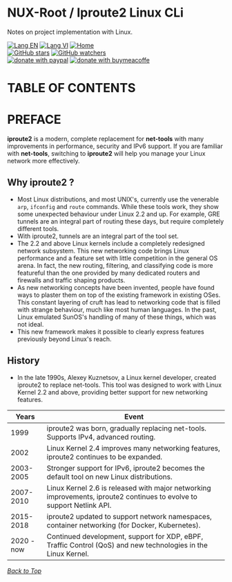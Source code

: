 # NUX-Root / Iproute2 Linux CLi
Notes on project implementation with Linux.

[![Lang EN](https://img.shields.io/badge/lang-en-green)](Iproute2-CLi.md)
[![Lang VI](https://img.shields.io/badge/lang-vi-yellow)](Iproute2-CLi.vi.md)
[![Home](https://img.shields.io/badge/Main-blue)](../README.md)<br/>
[![GitHub stars](https://img.shields.io/github/stars/quachdoduy/NUX-Root?logo=GitHub&style=flat&color=red)](https://github.com/quachdoduy/NUX-Root/stargazers)
[![GitHub watchers](https://img.shields.io/github/watchers/quachdoduy/NUX-Root?logo=GitHub&style=flat&color=blue)](https://github.com/quachdoduy/NUX-Root/watchers)<br/>
[![donate with paypal](https://img.shields.io/badge/Like_it%3F-Donate!-green?logo=githubsponsors&logoColor=orange&style=flat)](https://paypal.me/quachdoduy)
[![donate with buymeacoffe](https://img.shields.io/badge/Like_it%3F-Donate!-blue?logo=githubsponsors&logoColor=orange&style=flat)](https://buymeacoffee.com/quachdoduy)

# TABLE OF CONTENTS


# PREFACE
**iproute2** is a modern, complete replacement for **net-tools** with many improvements in performance, security and IPv6 support. If you are familiar with **net-tools**, switching to **iproute2** will help you manage your Linux network more effectively.

## Why iproute2 ?
- Most Linux distributions, and most UNIX's, currently use the venerable `arp`, `ifconfig` and `route` commands. While these tools work, they show some unexpected behaviour under Linux 2.2 and up. For example, GRE tunnels are an integral part of routing these days, but require completely different tools.
- With iproute2, tunnels are an integral part of the tool set.
- The 2.2 and above Linux kernels include a completely redesigned network subsystem. This new networking code brings Linux performance and a feature set with little competition in the general OS arena. In fact, the new routing, filtering, and classifying code is more featureful than the one provided by many dedicated routers and firewalls and traffic shaping products.
- As new networking concepts have been invented, people have found ways to plaster them on top of the existing framework in existing OSes. This constant layering of cruft has lead to networking code that is filled with strange behaviour, much like most human languages. In the past, Linux emulated SunOS's handling of many of these things, which was not ideal.
- This new framework makes it possible to clearly express features previously beyond Linux's reach.

## History
- In the late 1990s, Alexey Kuznetsov, a Linux kernel developer, created iproute2 to replace net-tools. This tool was designed to work with Linux Kernel 2.2 and above, providing better support for new networking features.

| Years | Event |
|-------|------------------------------------------------------------------------------------|
| 1999  | iproute2 was born, gradually replacing net-tools. Supports IPv4, advanced routing. |
| 2002  | Linux Kernel 2.4 improves many networking features, iproute2 continues to be expanded. |
| 2003-2005 | Stronger support for IPv6, iproute2 becomes the default tool on new Linux distributions. |
| 2007-2010 | Linux Kernel 2.6 is released with major networking improvements, iproute2 continues to evolve to support Netlink API. |
| 2015-2018 | iproute2 updated to support network namespaces, container networking (for Docker, Kubernetes). |
| 2020 - now | Continued development, support for XDP, eBPF, Traffic Control (QoS) and new technologies in the Linux Kernel. |

*[Back to Top](#nux-root--iproute2-linux-cli)*